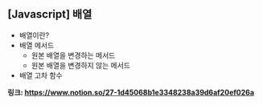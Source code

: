 ## [Javascript] 배열
- 배열이란?
- 배열 메서드
  - 원본 배열을 변경하는 메서드
  - 원본 배열을 변경하지 않는 메서드
- 배열 고차 함수

**링크: https://www.notion.so/27-1d45068b1e3348238a39d6af20ef026a**
